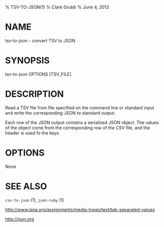 % TSV-TO-JSON(1)
% Clark Grubb
% June 4, 2013


# NAME

tsv-to-json - convert TSV to JSON

# SYNOPSIS

tsv-to-json OPTIONS [TSV_FILE]

# DESCRIPTION

Read a TSV file from file specified on the command line or standard input and write the corresponding JSON to standard output.

Each row of the JSON output contains a serialized JSON object.  The values of the object come from the corresponding row of the CSV file, and the header is used fo the keys.

# OPTIONS

None

# SEE ALSO

`csv-to-json` (1), `json-ruby` (1)

http://www.iana.org/assignments/media-types/text/tab-separated-values

http://json.org
